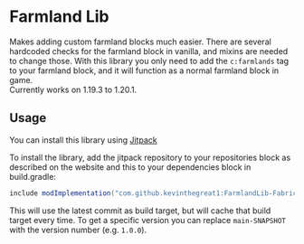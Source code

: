 # Farmland Lib

Makes adding custom farmland blocks much easier. There are several hardcoded checks for the farmland block in vanilla, and mixins are needed to change those. With this library you only need to add the `c:farmlands` tag to your farmland block, and it will function as a normal farmland block in game.  
Currently works on 1.19.3 to 1.20.1.

## Usage

You can install this library using [Jitpack](https://jitpack.io/)

To install the library, add the jitpack repository to your repositories block as described on the website and this to your dependencies block in build.gradle:

```groovy
include modImplementation("com.github.kevinthegreat1:FarmlandLib-Fabric:main-SNAPSHOT")
```
This will use the latest commit as build target, but will cache that build target every time. To get a specific version you can replace `main-SNAPSHOT` with the version number (e.g. `1.0.0`).